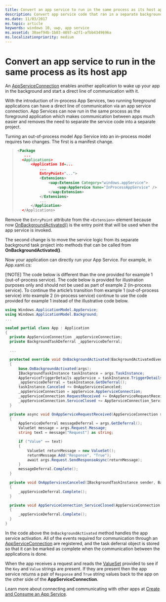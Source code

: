 ```yaml
---
title: Convert an app service to run in the same process as its host app
description: Convert app service code that ran in a separate background process into code that runs inside the same process as your app service provider.
ms.date: 11/03/2017
ms.topic: article
keywords: windows 10, uwp, app service
ms.assetid: 30aef94b-1b83-4897-a2f1-afbb4349696a
ms.localizationpriority: medium
---
```

# Convert an app service to run in the same process as its host app

An [AppServiceConnection](/uwp/api/windows.applicationmodel.appservice.appserviceconnection) enables another application to wake up your app in the background and start a direct line of communication with it.

With the introduction of in-process App Services, two running foreground applications can have a direct line of communication via an app service connection. App Services can now run in the same process as the foreground application which makes communication between apps much easier and removes the need to separate the service code into a separate project.

Turning an out-of-process model App Service into an in-process model requires two changes. The first is a manifest change.

> ```xml
> <Package
>    ...
>   <Applications>
>       <Application Id=...
>           ...
>           EntryPoint="...">
>           <Extensions>
>               <uap:Extension Category="windows.appService">
>                   <uap:AppService Name="InProcessAppService" />
>               </uap:Extension>
>           </Extensions>
>           ...
>       </Application>
>   </Applications>
> ```

Remove the `EntryPoint` attribute from the `<Extension>` element because now [OnBackgroundActivated()](/uwp/api/windows.ui.xaml.application.onbackgroundactivated) is the entry point that will be used when the app service is invoked.

The second change is to move the service logic from its separate background task project into methods that can be called from **OnBackgroundActivated()**.

Now your application can directly run your App Service. For example, in App.xaml.cs:

[!NOTE] The code below is different than the one provided for example 1 (out-of-process service). The code below is provided for illustration purposes only and should not be used as part of example 2 (in-process service).  To continue the article’s transition from example 1 (out-of-process service) into example 2 (in-process service) continue to use the code provided  for example 1 instead of the illustrative code below.

``` cs
using Windows.ApplicationModel.AppService;
using Windows.ApplicationModel.Background;
...

sealed partial class App : Application
{
  private AppServiceConnection _appServiceConnection;
  private BackgroundTaskDeferral _appServiceDeferral;

  ...

  protected override void OnBackgroundActivated(BackgroundActivatedEventArgs args)
  {
      base.OnBackgroundActivated(args);
      IBackgroundTaskInstance taskInstance = args.TaskInstance;
      AppServiceTriggerDetails appService = taskInstance.TriggerDetails as AppServiceTriggerDetails;
      _appServiceDeferral = taskInstance.GetDeferral();
      taskInstance.Canceled += OnAppServicesCanceled;
      _appServiceConnection = appService.AppServiceConnection;
      _appServiceConnection.RequestReceived += OnAppServiceRequestReceived;
      _appServiceConnection.ServiceClosed += AppServiceConnection_ServiceClosed;
  }

  private async void OnAppServiceRequestReceived(AppServiceConnection sender, AppServiceRequestReceivedEventArgs args)
  {
      AppServiceDeferral messageDeferral = args.GetDeferral();
      ValueSet message = args.Request.Message;
      string text = message["Request"] as string;

      if ("Value" == text)
      {
          ValueSet returnMessage = new ValueSet();
          returnMessage.Add("Response", "True");
          await args.Request.SendResponseAsync(returnMessage);
      }
      messageDeferral.Complete();
  }

  private void OnAppServicesCanceled(IBackgroundTaskInstance sender, BackgroundTaskCancellationReason reason)
  {
      _appServiceDeferral.Complete();
  }

  private void AppServiceConnection_ServiceClosed(AppServiceConnection sender, AppServiceClosedEventArgs args)
  {
      _appServiceDeferral.Complete();
  }
}
```

In the code above the `OnBackgroundActivated` method handles the app service activation. All of the events required for communication through an [AppServiceConnection](/uwp/api/windows.applicationmodel.appservice.appserviceconnection) are registered, and the task deferral object is stored so that it can be marked as complete when the communication between the applications is done.

When the app receives a request and reads the [ValueSet](/uwp/api/windows.foundation.collections.valueset) provided to see if the `Key` and `Value` strings are present. If they are present then the app service returns a pair of `Response` and `True` string values back to the app on the other side of the **AppServiceConnection**.

Learn more about connecting and communicating with other apps at [Create and Consume an App Service](./how-to-create-and-consume-an-app-service.md?f=255&MSPPError=-2147217396).